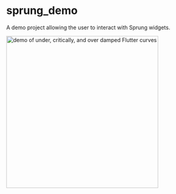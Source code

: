 # sprung_demo

A demo project allowing the user to interact with Sprung widgets.

<img alt="demo of under, critically, and over damped Flutter curves" src="https://raw.githubusercontent.com/lukepighetti/sprung/master/docs/demo.gif" width="400">
